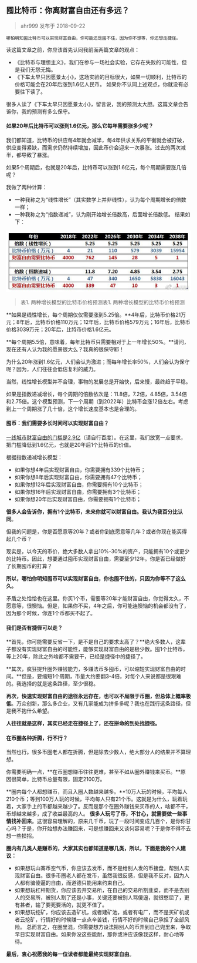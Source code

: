 ## 囤比特币：你离财富自由还有多远？ ##
> ahr999  发布于 2018-09-22 

    哪怕明知囤比特币可以实现财富自由，你可能还是囤不住，因为你不想等，你还想走捷径。
​​读这篇文章之前，你应该首先认同我前面两篇文章的观点：

- 《比特币与理想主义》，我们在参与一场社会实验，它存在失败的可能性，但是我们无怨无悔。
- 《下车太早只因愿景太小》，这场实验的目标很大，如果一切顺利，比特币的价格可能会在20年后涨到1.6亿人民币。
如果你不认同上述观点，你就没有必要往下读了。

很多人读了《下车太早只因愿景太小》，留言说，我的预测太大胆。这篇文章会告诉你，我的预测有多么保守。

#### 如果20年后比特币可以涨到1.6亿元，那么它每年需要涨多少呢？ ####

我们都知道，比特币的供应每4年就会减半，每4年供求关系的平衡就会被打破，供应变得紧缺，而需求仍然持续增加，因此币价会迎来一次暴涨。过去的两次减半，都导致了暴涨。

如果5个周期后，也就是20年后，比特币可以涨到1.6亿元，每个周期需要涨几倍呢？

我做了两种计算：

- 一种我称之为“线性增长”（其实数学上并非线性），认为每个周期增长的倍数一样；
- 一种我称之为“指数递减”，认为刚开始增长倍数高，后面增长倍数低。
结果如下：

![](image/bitcoinmodel.jpg)
> 表1. 两种增长模型的比特币价格预测表1. 两种增长模型的比特币价格预测

**如果是线性增长，每个周期仅仅需要涨到5.25倍。**4年后，比特币价格21万元；8年后，比特币价格110万元；12年后，比特币价格579万元；16年后，比特币价格3039万元；20年后，比特币价格1.6亿元。

**每个周期5.5倍，意味着，每年比特币只需要相对于上一年增长50%。**请问，现在还有人认为我的愿景很大么？我真的很保守耶！

为什么20年涨到1.6亿元，人们会认为激进；而每年增长率50%，人们会认为保守呢？因为，人们往往会低估复利的威力。

当然，线性增长模型并不合理，事物的发展总是开始快，后来慢，最终趋于平稳。

如果是指数递减增长，每个周期的倍数依次是：11.8倍，7.2倍，4.85倍，3.54倍和2.75倍。这个模型预测，下一个周期（到2022年）比特币会涨12倍左右。考虑到上一个周期涨了几十倍，这个增长速度基本也是合理的。

#### 囤币：我们需要多长时间可以实现财富自由？ ####
[一线城市财富自由的门槛是2.9亿](http://www.sohu.com/a/225070383_100011510)（请自行百度）。在这里，我们放宽一点要求，把门槛降低到1.6亿元，也就是20年后1个比特币的价值。

根据指数递减增长模型：

- 如果你想4年后实现财富自由，你需要拥有339个比特币；
- 如果你想8年后实现财富自由，你需要拥有47个比特币；
- 如果你想12年后实现财富自由，你需要拥有10个比特币；
- 如果你想16年后实现财富自由，你需要拥有3个比特币；
- 如果你想20年后实现财富自由，你需要拥有1个比特币；

**很多人会告诉你，拥有1个比特币，未来你就可以财富自由。我认为我百分比认同**。

但我的问题是，你是否愿意等20年？或者你到底愿意等几年？或者你现在能买得起几个币？

现实是，以今天的币价，绝大多数人拿出10%-30%的资产，只能拥有10个或更少的比特币。因此，想要通过囤币实现财富自由，需要至少12年。你是否已经做好了长期囤币的打算？

**所以，哪怕你明知囤币可以实现财富自由，你也囤不住的，只因为你等不了这么久。**

矛盾之处恰恰也在这里。你买1个币，需要等20年才能财富自由，你觉得太久，不愿意等，很懊恼。但是，如果你不买，4年之后，你可能连懊恼的机会都没有了，因为那个时候，你连1个币都买不起了。

#### 我们是否有捷径可以走？ ####
**首先，你可能需要反省一下，是不是自己的要求太高了？**绝大多数人，这辈子都没有实现财富自由的可能性，能够实现财富自由的是极少数。囤1个比特币，等上20年，除此之外啥都不需要干，已经是捷径中的捷径了。

**其次，疯狂提升圈外赚钱能力，多赚法币多囤币，可以缩短实现财富自由的时间。**但是，要缩短1个周期，币量大约要翻3-4倍，对每个人来说都是很艰难的。我选择的就是这条路径，至少很稳。

**再次，快速实现财富自由的途径永远存在，也可以不局限于币圈，但总体上概率极低**。万众创新，那么多企业，又有几家能成为拼多多呢？我也在践行这条路径，但是我不抱什么希望。

**人往往就是这样，其实已经走在捷径上了，还在拼命的到处找捷径。**

#### 在币圈各种折腾，行不行？ ####
当然也行。很多币圈老人都在折腾，但是除去少数人，绝大部分人的结果并不算理想。

你需要明确一点，**在币圈想赚币往往更难，甚至不如从圈外赚钱来买币。**原因很简单，比特币总量有限，固定2100万。

**圈内每个人都想赚币，而且入圈人数越来越多。**10万人玩的时候，平均每人210个币；等到100万人玩的时候，平均每人只有21个币。这就是为什么，玩着玩着，大家手上的币都越来越少了。反而是那个在圈外赚钱来买币的人，啥都不干，币却越来越多，成了收益最高的人。
**很多人玩亏了币，不甘心，就需要做一些事情找补回来**。这很容易理解的，原来几千币，玩了一段时间变成几百个，是你你甘心吗？于是，你开始想办法赚回来，可是想赚回来又谈何容易呢？于是你不得不去想一些损招。

**圈内有几类人是赚币的，大家其实也都知道是哪几类，所以，下面是我的个人建议：**

- 如果想玩山寨币空气币，你应该去发币，而不是给别人发的币接盘，帮别人实现财富自由。很多币圈老人都在发币，虽然我很反感，但是我不反对，因为人人都有骗傻逼的自由，而道德只能用来约束自己。
- 如果想玩杠杆期货，你应该去开交易所，在自己的交易所割韭菜，而不是去别人的交易所，被别人割了还是小事，关键还要被别人骂傻逼，就很憋屈了，更有甚者，输了要死要活的，就更不值了。
- 如果想玩挖矿，你应该去造矿机，或者建矿池，或者有电厂，而不是买矿机或者云挖矿，行情好的时候赚一点点辛苦钱，行情不好的时候自己承担了全部风险。
总而言之，在圈里混，你需要想方设法把别人的币弄到自己兜里来，争取早日实现财富自由。如果你没这些能耐，那你或许应该像我这样，耐心地等待。

**最后，衷心祝愿我的每一位读者都能最终实现财富自由**。
